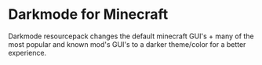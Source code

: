 
# Darkmode for Minecraft

Darkmode resourcepack changes the default minecraft GUI's + many of the most popular and known mod's GUI's to a darker theme/color for a better experience.

